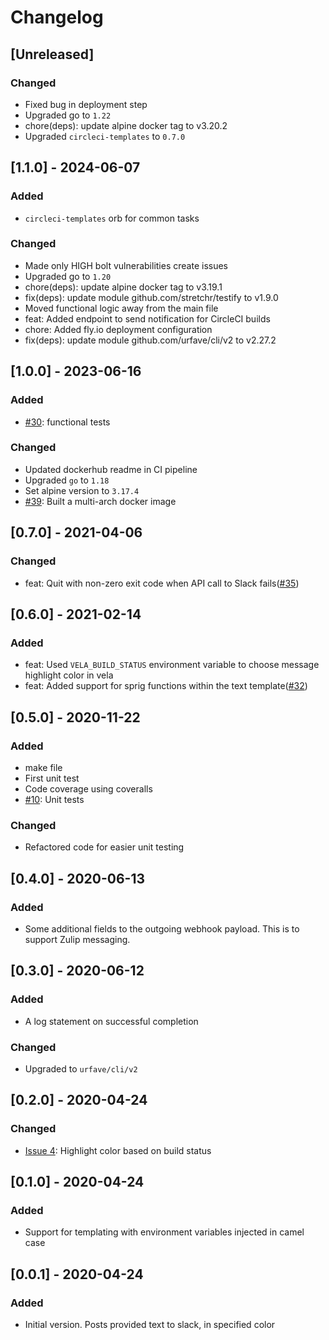 # Changelog

## [Unreleased]
### Changed
- Fixed bug in deployment step
- Upgraded go to `1.22`
- chore(deps): update alpine docker tag to v3.20.2
- Upgraded `circleci-templates` to `0.7.0`

## [1.1.0] - 2024-06-07
### Added
- `circleci-templates` orb for common tasks

### Changed
- Made only HIGH bolt vulnerabilities create issues
- Upgraded go to `1.20`
- chore(deps): update alpine docker tag to v3.19.1
- fix(deps): update module github.com/stretchr/testify to v1.9.0
- Moved functional logic away from the main file
- feat: Added endpoint to send notification for CircleCI builds
- chore: Added fly.io deployment configuration
- fix(deps): update module github.com/urfave/cli/v2 to v2.27.2

## [1.0.0] - 2023-06-16
### Added
- [#30](https://github.com/devatherock/simple-slack/issues/30): functional tests

### Changed
- Updated dockerhub readme in CI pipeline
- Upgraded `go` to `1.18`
- Set alpine version to `3.17.4`
- [#39](https://github.com/devatherock/simple-slack/issues/39): Built a multi-arch docker image

## [0.7.0] - 2021-04-06
### Changed
- feat: Quit with non-zero exit code when API call to Slack fails([#35](https://github.com/devatherock/simple-slack/issues/35))

## [0.6.0] - 2021-02-14
### Added
- feat: Used `VELA_BUILD_STATUS` environment variable to choose message highlight color in vela
- feat: Added support for sprig functions within the text template([#32](https://github.com/devatherock/simple-slack/issues/32))

## [0.5.0] - 2020-11-22
### Added
- make file
- First unit test
- Code coverage using coveralls
- [#10](https://github.com/devatherock/simple-slack/issues/10): Unit tests

### Changed
-   Refactored code for easier unit testing

## [0.4.0] - 2020-06-13
### Added
- Some additional fields to the outgoing webhook payload. This is to support Zulip messaging.

## [0.3.0] - 2020-06-12
### Added
- A log statement on successful completion

### Changed
- Upgraded to `urfave/cli/v2`

## [0.2.0] - 2020-04-24
### Changed
- [Issue 4](https://github.com/devatherock/simple-slack/issues/4): Highlight color based on build status

## [0.1.0] - 2020-04-24
### Added
- Support for templating with environment variables injected in camel case

## [0.0.1] - 2020-04-24
### Added
- Initial version. Posts provided text to slack, in specified color